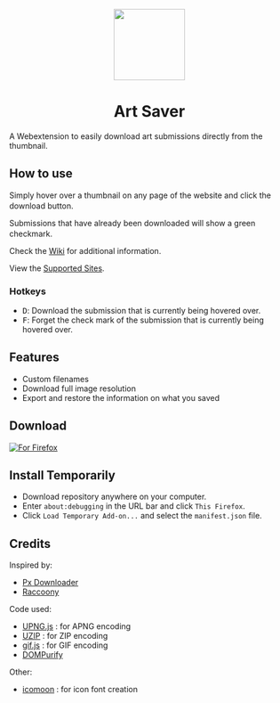<p align="center">
<img src="https://github.com/solorey/Art-Saver/blob/master/icons/icon.svg" height=128 width=128>
</p>

<h1 align="center">Art Saver</h1>

A Webextension to easily download art submissions directly from the thumbnail.

## How to use

Simply hover over a thumbnail on any page of the website and click the download button.
<img src="https://github.com/solorey/Art-Saver/blob/master/icons/download.svg" width=16 height=16>

Submissions that have already been downloaded will show a green checkmark.
<img src="https://github.com/solorey/Art-Saver/blob/master/icons/check_green.svg" width=16 height=16>

Check the [Wiki][wiki] for additional information.

View the [Supported Sites][sites].

### Hotkeys
- <kbd>D</kbd>: Download the submission that is currently being hovered over.
- <kbd>F</kbd>: Forget the check mark of the submission that is currently being hovered over.

## Features
- Custom filenames
- Download full image resolution
- Export and restore the information on what you saved

## Download
[![For Firefox][amo]][addon]

## Install Temporarily
- Download repository anywhere on your computer.
- Enter `about:debugging` in the URL bar and click `This Firefox`.
- Click `Load Temporary Add-on...` and select the `manifest.json` file.

## Credits
Inspired by:
- [Px Downloader][px]
- [Raccoony][raccony]

Code used:
- [UPNG.js][upng] : for APNG encoding
- [UZIP][uzip] : for ZIP encoding
- [gif.js][gif] : for GIF encoding
- [DOMPurify][dompurify]

Other:
- [icomoon][iconfont] : for icon font creation

[wiki]: https://github.com/solorey/Art-Saver/wiki
[sites]: https://github.com/solorey/Art-Saver/wiki/Supported-Sites

[addon]: https://addons.mozilla.org/en-US/firefox/addon/art-saver/

[amo]: https://ffp4g1ylyit3jdyti1hqcvtb-wpengine.netdna-ssl.com/addons/files/2015/11/get-the-addon.png

[px]: https://addons.mozilla.org/en-US/firefox/addon/px-downloader/

[raccony]: https://github.com/Simon-Tesla/RaccoonyWebEx

[upng]: https://github.com/photopea/UPNG.js/
[uzip]: https://github.com/photopea/UZIP.js/
[gif]: https://jnordberg.github.io/gif.js/
[dompurify]: https://github.com/cure53/DOMPurify

[iconfont]: https://icomoon.io/
